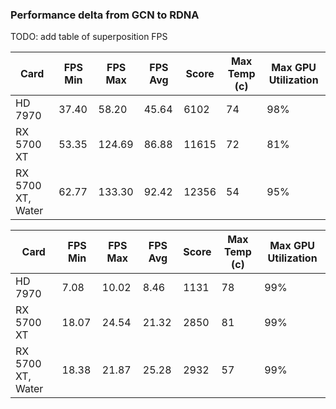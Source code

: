 ### Performance delta from GCN to RDNA
TODO: add table of superposition FPS




| Card              	| FPS Min 	| FPS Max 	| FPS Avg 	| Score 	| Max Temp (c) 	| Max GPU Utilization 	|
|-------------------	|---------	|---------	|---------	|-------	|--------------	|---------------------	|
|  HD 7970          	| 37.40   	| 58.20   	| 45.64   	| 6102  	| 74           	| 98%                 	|
| RX 5700 XT        	| 53.35   	| 124.69  	| 86.88   	| 11615 	| 72           	| 81%                 	|
| RX 5700 XT, Water 	| 62.77   	| 133.30  	| 92.42   	| 12356 	| 54           	| 95%                 	|


| Card              	| FPS Min 	| FPS Max 	| FPS Avg 	| Score 	| Max Temp (c) 	| Max GPU Utilization 	|
|-------------------	|---------	|---------	|---------	|-------	|--------------	|---------------------	|
|  HD 7970          	| 7.08    	| 10.02   	| 8.46    	| 1131  	| 78           	| 99%                  	|
| RX 5700 XT        	| 18.07   	| 24.54   	| 21.32   	| 2850  	| 81           	| 99%                 	|
| RX 5700 XT, Water 	| 18.38   	| 21.87   	| 25.28   	| 2932  	| 57           	| 99%                 	|
